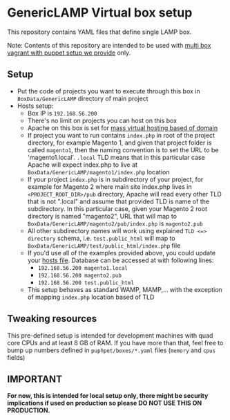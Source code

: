 # GenericLAMP Virtual box setup
This repository contains YAML files that define single LAMP box. 

Note: Contents of this repository are intended to be used with 
[multi box vagrant with puppet setup we provide](https://github.com/the-shop/STARCommerce) only.

## Setup
  - Put the code of projects you want to execute through this box in `BoxData/GenericLAMP` directory of main project
  - Hosts setup: 
    - Box IP is `192.168.56.200`
    - There's no limit on projects you can host on this box
    - Apache on this box is set for 
    [mass virtual hosting based of domain](https://httpd.apache.org/docs/2.2/vhosts/mass.html)
    - If project you want to run contains `index.php` in root of the project directory, for example Magento 1, and given
    that project folder is called `magento1`, then the naming convention is to set the URL to be 'magento1.local'. 
    `.local` TLD means that in this particular case Apache will expect index.php to live at 
    `BoxData/GenericLAMP/magento1/index.php` location
    - If your project `index.php` is in subdirectory of your project, for example for Magento 2 where main site 
    index.php lives in `<PROJECT_ROOT_DIR>/pub` directory, Apache will read every other TLD that is not ".local" and 
    assume that provided TLD is name of the subdirectory. In this particular case, given your Magento 2 root directory 
    is named "magento2", URL that will map to `BoxData/GenericLAMP/magento2/pub/index.php` is `magento2.pub`
    - All other subdirectory names will work using explained `TLD <=> directory` schema, i.e. `test.public_html` will 
    map to `BoxData/GenericLAMP/test/public_html/index.php` file 
    - If you'd use all of the examples provided above, you could update your 
    [hosts file](https://en.wikipedia.org/wiki/Hosts_(file)#Location_in_the_file_system). Database can be accessed at 
    with following lines:
      - `192.168.56.200 magento1.local`
      - `192.168.56.200 magento2.pub`
      - `192.168.56.200 test.public_html`
    - This setup behaves as standard WAMP, MAMP,... with the exception of mapping `index.php` location based of TLD 

## Tweaking resources
This pre-defined setup is intended for development machines with quad core CPUs and at least 8 GB of RAM. If you have 
more than that, feel free to bump up numbers defined in `puphpet/boxes/*.yaml` files (`memory` and `cpus` fields)

## IMPORTANT
**For now, this is intended for local setup only, there might be security implications if used on production 
so please DO NOT USE THIS ON PRODUCTION.**